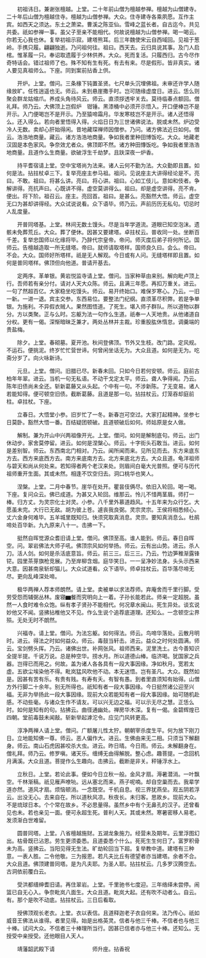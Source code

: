 <!-- { "loadSidebar": true } -->
　　初祖讳日。兼谢张檀越。上堂。二十年前山僧为檀越参禅。檀越为山僧建寺。二十年后山僧为檀越住寺。檀越为山僧参禅。大众。住寺建寺各乘夙愿。互作主宾。如西天之须达。东土之萧梁。曹溪之陈亚仙。雪峰之蓝长者。自古迄今。共见共委。祇如参禅一事。虽父子至亲不能相代。何故说檀越为山僧参禅。喝一喝云。你若无心我也休。复举初祖示寂。建塔熊耳。后三年魏使宋云自西域回。见祖于葱岭。手携只履。翩翩独逝。乃问祖何往。祖曰。西天去。云归具说其事。及门人启棺。惟革履一只。奉诏取遗履于少林供养。大众。死而复活。只履西归。古今尽作奇特话会。错过祖师了也。殊不知有生有死。有去有来。尽是假形。皆非真实。诸人要见真祖师么。下座。同到案前拈香上供。

　　开炉。上堂。僧问。三条椽下钝置圣贤。七尺单头沉埋佛祖。未审还许学人随缘放旷。任性逍遥也无。师云。未到悬崖撒手时。岂可随缘虚度日。进云。恁么则聚会群龙姑缩爪。养成头角待风云。师云。直须拶透牢关去。莫待临春点额回。僧礼拜。师乃云。大佛顶上岂假炉　钳锤。黑漆桶中必须开示悟入。开口便棒岂不是开示。入门便喝岂不是开示。乃至猿啼霜月。华发寒枝岂不是开示。诸人还悟得么。还入得么。若向者里悟得入得。火焰日日为三世诸佛说法。脱或未然。炉边受冷人无数。卖却心肝始得闲。昔地藏琛禅师因僧参。乃问。诸方佛法近日如何。僧云。浩浩地商量。藏云。诸方浩浩地商量。争如我者里种田博饭吃。大众。地藏老汉固是本色家风。争奈效尤者众。佛顶即不然。诸方种田慱饭吃。争如我者里浩浩地商量。且道作么生商量。欲破浮生千劫梦。且趺深夜一炉香。

　　持平耆宿请上堂。空中宝塔尚为法来。诸人云何不勤为法。大众勤即且置。如何是法。拈拄杖卓三下。复举亮座主参马祖。祖问。见说座主大讲得经论是不。亮曰。不敢。祖曰。将甚么讲。亮曰。将心讲。祖曰。心如工伎儿。意如和伎者。争解讲得。亮抗声曰。心既讲不得。虚空莫讲得么。祖曰。却是虚空讲得。亮不肯。便出。将下阶。祖召云。座主。亮回首。祖曰。是甚么。亮豁然大悟。师云。虚空无口为甚却讲得经。大众试说说看。众下语毕。师乃云。声前历历无私句。切忌时人乱度量。

　　开普同塔基。上堂。林间无数土馒头。尽是当年学道流。道眼已知空泡沫。遗骸未免葬荒丘。大众。葬了便休。因甚又要建塔。卓拄杖云。普收同一处。坐断百千差。复举忠国师以化缘将毕。乃辞代宗皇帝。帝问。师灭度后弟子将何所记。国师云。告檀越造取一所无缝塔。帝曰。就师请取塔样。国师良久曰。会么。帝曰。不会。大众。国师好所塔样。祇是无人解观。今日或有人问。无缝塔样即且置。如何是普同塔样。佛顶但向他道。普请开基去。

　　定两序。革单银。黄岩悦监寺请上堂。僧问。当家种草由来别。解向毗卢顶上行。吾师若有亲分付。请对人天大众陈。师云。且满三年愿。再扣万重关。进云。一句了然超百亿。大家稳坐吃馒头。师云。易开终始口。难保岁寒心。乃云。一旧一新。一进一退。宾主交参。东西易位。要整法门纪纲。直须革尽积弊。若是争单银。为施利。不异假衣贼人。果然图悟道。了死生。堪入师子群队。所以道物以群分。方以类聚。正与么时。忘躯为法一句作么生道。祇奉一人天地贵。从他诸道自分权。更有一偈。深惭暗昧乏兼才。两处丛林并主裁。珍重股肱休惰怠。调羹端的贵盐梅。

　　除夕。上堂。春砌墓。夏开池。秋间登佛顶。节外又生枝。改门路。定风规。不运石。便挑泥。终岁忙忙营世谛。何曾闲坐话无为。大众且道。如何是无为。吃斋分岁了。向火咏新诗。

　　元旦。上堂。僧问。旧腊已尽。新春未回。只如今日若何安顿。师云。庭前古柏年年翠。进云。当机一句无私语。不动干戈定太平。师云。聋人争得闻。乃云。陈年旧债尚未全还。斩新葛藤又从头起。个中有一句。不涉新陈。了无变易。诸人若能知得。便可顿空旧债。截断葛藤。且道是那一句。拈拄杖云。灯笼吞却庭前柱。卓拄杖。下座。

　　立春日。大悟堂小参。旧岁忙了一冬。新春岂可空过。大家打起精神。坐参七日莫卧。豁然大悟一番。百结疑团顿破。且道顿破后如何。师姑原是女人做。

　　解制。兼为开山中兴两祖像开光。上堂。僧问。如何是解制底句。师云。出门休动步。家舍莫停留。进云。如何是涅槃心。师云。十字街头石敢当。进云。如何是差别智。师云。东西南北门相对。乃云。闻所闻而来。见所见而去。东方来底东方去。西方来底西方去。南方来底南方去。北方来底北方去。大众且道。龟洋祖师与碧天和尚从何处来。若知得者两个老汉来处。则眉间白毫大光普照。便可与历代祖师重开生面。其或未然。相逢不饮空归去。洞口桃华也笑人。

　　涅槃。上堂。二月中春节。崖华在处开。瞿昙伎俩尽。依旧入轮回。喝一喝。下座。复问众云。佛已成道。为甚又入轮回。维那云。怜儿不惜两茎眉。师打一棒。归方丈。为灵宗化士对灵。小参。八千里外慕道趋风。十五年来为众行乞。大愿虽未完。大行已无敌。胡为彼上苍。遽丧我良弼。灵宗灵宗。王侯将相悉倾心。丈六金身何难毕。五羊城里既知归。快须究取真消息。灵宗。要知真消息么。杜鹃啼处百华新。九九原来八十一。击拂一下。

　　挺然自晖觉源众耆旧请上堂。僧问。佛顶至高。谁人能到。师云。春日自晖空。问。翠岩佛法大师子吼。佛顶宗风如何举扬。师云。云有出山势。进云。杀人刀。活人剑。如何是杀活底意旨。师云。前三三。后三三。乃云。竹边笋稚渐露锋铓。园里茶芽旗枪竞展。乃至岸柳含烟。庭华笑日。一一呈净妙法身。头头示西来大意。因甚南泉斩却猫儿。大众试道看。众下语毕。师卓拄杖云。百华落尽啼无尽。更向乱峰深处啼。

　　极华两禅人荐本师朗然。请上堂。卖被单以求法荐师。弃庵舍而千里行脚。受劳受怨而辅弼丛林。废寝▆餐而究明向上一着。子孙长能若此。师亲一定超脱。虽然一人食时难令众饱。纵有孝子贤孙不能相代。何况章水闽山。死生异处。谈玄说妙他又不闻。竖拂拈椎他又不见。作么生说个追荐底道理。还知么。一念顿空尘界殒。无处无时不朗然。

　　兴福寺。请上堂。僧问。为法忘躯。如何得法。师云。鸟啼华落处。云散月明时。进云。得法之时如何益众。师云。毒鼓当轩击。进云。益众之时何处圆满。师云。宝剑劈头挥。乃云。诸佛出世。补网张风。祖师西来。泥里洗土。古今善知识全提半提。千说万说。总是种空华。捞水月。所以道德山棒。临济喝。犹国家之兵器。岂得已而用之。何故。盖为诸人各各具有一段大事因缘。净如秋月。宽若太虚。五欲尘埃染他不得。毗岚猛风吹他不动。本无迷悟。岂有圣凡。大众。既然如是。因甚有苦有乐。有贵有贱。有寿有夭。有智有愚。到者里直须知有始得。山僧方外行脚二十余年。别无所得也。祇知有者一段大事因缘。今日挺然诸公迎至兴福。无非为举扬此一段大事因缘。现前大众若能知有者一段大事因缘。始可随机赴感。不动些毫。与诸众生作不请友。可以兴无边之福。可以示无尽之慧。正恁么时。如何是知有的句。拈拂云。曲径通幽处。禅房华木深。复有一偈。金碧辉煌已四朝。堂前毒鼓未闻敲。斩新举起滹沱令。应见门风转更高。

　　淳净两禅人请上堂。僧问。广额屠儿性太狞。朝朝宰杀度生平。何为放下刚刀日。立地能知佛一尊。师云。恶人偏作大。进云。生佛由来无二相。只须当下解翻身。师云。南山石虎因甚咬杀大虫。进云。昨日晴。今日雨。师云。未解翻身在。僧礼拜。师乃云。修罗嗔。诸天乐。缠缚无由得解脱。整心虑。趣菩提。一念回机月满溪。大众且道。菩提作么生趣向。击拂云。截断是非关。秤锤浮水上。

　　立秋日。上堂。若论此事。便如今日立秋一般。金风才扇。溽暑潜消。一叶飘空。千林渐稿。祇见雁声嘹喨。远从塞北而来。燕子呢喃。却自空巢而去。我辈学道亦然。道风才扇。烦恼顿消。一念既空。千机自息。视三界犹燕垒。观五阴若浮云。出没无心。去来自在。所以道秋风凉。秋夜长。未归客。思故乡。现前大众。不是琉球日本。个个常在故乡。不必思量得。虽然乡中有个无鼻孔的汉子。还曾看见也未。若也亲见一面。便可永超生死。普利人天。其或未然。寒暑密移人易老。发须渐白世难留。

　　圆普同塔。上堂。八省檀越施财。五湖龙象施力。经营未及期年。云里浮图幻出。枯骨既已沾恩。劳生更须委悉。且道委悉个什么。死死生生何日了。富罗积骨未为高。竖拂云。当阳见得无生法。旷劫轮回当下超。复举教中道。建塔有三种意。一表人胜。二令他敬。三为报恩。若凡夫比丘有德望者亦当建塔。余者不合。大众且道。佛顶建普同塔。是为凡夫耶。为圣人耶。拈拄杖云。几多罗汉腾空去。古洞依前覆白云。

　　受洪都缙绅耆旧请。再住翠岩。上堂。千里驰书七度迎。三年络绎未尝停。闹篮已自无心入。争奈毗岚八面生。大众且道。毗岚大起。还有吹不动者么。自云。有。那个是吹不动底。拈拄杖云。三日后看取。

　　授佛顶观长老衣。上堂。衣以表信。且道释迦老子衣自何来。法乃传心。祇如威音王佛法从谁得。者里见得。始是出格英灵。信者与他三千棒。不信者也与他三十棒。试问大众。不信者三十棒理所当行。因甚已信者亦与他三十棒。还知么。无授受中亲授受。还他眼目人天人。

　　靖藩韶武殿下请　　　　　　　师升座。拈香祝
